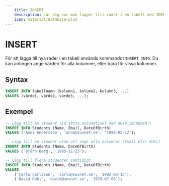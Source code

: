```yaml
---
    title: INSERT
    description: Lär dig hur man lägger till rader i en tabell med INSERT INTO.
    icon: material/database-plus
---
```


# INSERT

För att lägga till nya rader i en tabell används kommandot `INSERT INTO`. Du kan antingen ange värden för alla kolumner, eller bara för vissa kolumner.  

## Syntax
```sql
INSERT INTO tabellnamn (kolumn1, kolumn2, kolumn3, ...)
VALUES (värde1, värde2, värde3, ...);
```

## Exempel
```sql
-- Lägg till en student (Id sätts automatiskt med AUTO_INCREMENT)
INSERT INTO Students (Name, Email, DateOfBirth)
VALUES ('Anna Andersson', 'anna@suvnet.se', '1990-05-12');

-- Lägg till en student utan att ange alla kolumner (Email blir NULL)
INSERT INTO Students (Name, DateOfBirth)
VALUES ('Björn Berg', '1985-11-23');

-- Lägg till flera studenter samtidigt
INSERT INTO Students (Name, Email, DateOfBirth)
VALUES
    ('Carla Carlsson', 'carla@suvnet.se', '1992-03-15'),
    ('David Dahl', 'david@suvnet.se', '1979-07-08');
```